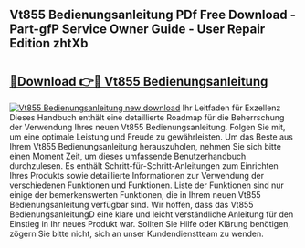 ## Vt855 Bedienungsanleitung PDf Free Download - Part-gfP Service Owner Guide - User Repair Edition zhtXb

# <h2><a href="http://df2y75.blite.top/?on=Vt855+Bedienungsanleitung">🔗Download 👉🔴 Vt855 Bedienungsanleitung</a></h2>

[![Vt855 Bedienungsanleitung new download](https://i.imgur.com/lujVjoI.png)](http://df2y75.blite.top/?on=Vt855+Bedienungsanleitung)
Ihr Leitfaden für Exzellenz Dieses Handbuch enthält eine detaillierte Roadmap für die Beherrschung der Verwendung Ihres neuen Vt855 Bedienungsanleitung. Folgen Sie mit, um eine optimale Leistung und Freude zu gewährleisten. Um das Beste aus Ihrem Vt855 Bedienungsanleitung herauszuholen, nehmen Sie sich bitte einen Moment Zeit, um dieses umfassende Benutzerhandbuch durchzulesen. Es enthält Schritt-für-Schritt-Anleitungen zum Einrichten Ihres Produkts sowie detaillierte Informationen zur Verwendung der verschiedenen Funktionen und Funktionen. Liste der Funktionen sind nur einige der bemerkenswerten Funktionen, die in Ihrem neuen Vt855 Bedienungsanleitung verfügbar sind. Wir hoffen, dass das Vt855 BedienungsanleitungD eine klare und leicht verständliche Anleitung für den Einstieg in Ihr neues Produkt war. Sollten Sie Hilfe oder Klärung benötigen, zögern Sie bitte nicht, sich an unser Kundendienstteam zu wenden.
